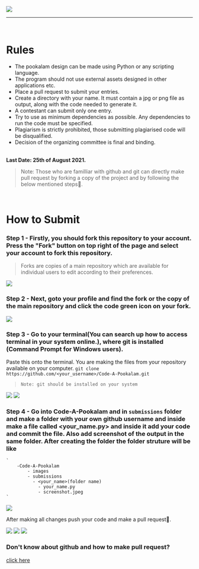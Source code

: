<div>
    <img src='https://raw.githubusercontent.com/ajceieee/Code-A-Pookalam/main/images/code.jpeg' >
</div>


---
<br>

# Rules

* The pookalam design can be made using Python or any scripting language. 
* The program should not use external assets designed in other applications etc.
* Place a pull request to submit your entries.
* Create a directory with your name. It must contain a jpg or png file as output, along with the code needed to generate it.
* A contestant can submit only one entry.
* Try to use as minimum dependencies as possible. Any dependencies to run the code must be specified.
* Plagiarism is strictly prohibited, those submitting plagiarised code will be disqualified.
* Decision of the organizing committee is final and binding.

<br>
<strong>Last Date: 25th of August 2021.</strong>
<br>


> Note: Those who are familliar with github and git can directly
> make pull request by forking a copy of the project and by following the 
> below mentioned steps💪.

<br>

# How to Submit 

### Step 1 - Firstly, you should fork this repository to your account. Press the "Fork" button on top right of the page and select your account to fork this repository.

> Forks are copies of a main repository which are available for individual users to edit according to their preferences.

<img src ='https://raw.githubusercontent.com/ajceieee/Code-A-Pookalam/main/images/fork.png'>

<br>

### Step 2 - Next, goto your profile and find the fork or the copy of the main repository and click the code green icon on your fork.

<img src ='https://raw.githubusercontent.com/ajceieee/Code-A-Pookalam/main/images/fork-copy.png'>

<br>

### Step 3 - Go to your terminal(You can search up how to access terminal in your system online.), where git is installed (Command Prompt for Windows users).

Paste this onto the terminal. You are making the files from your repository available on your computer.
`git clone https://github.com/<your_username>/Code-A-Pookalam.git`

> `Note: git should be installed on your system`

<img src ='https://raw.githubusercontent.com/ajceieee/Code-A-Pookalam/main/images/clone.png'>


<img src ='https://raw.githubusercontent.com/ajceieee/Code-A-Pookalam/main/images/clone-terminal.png'>

<br>

### Step 4 -  Go into Code-A-Pookalam and in  `submissions` folder and make a folder with your own github username and inside make a file called <your_name.py> and inside it add your code and commit the file. Also add screenshot of the output in the same folder. After creating the folder the folder struture will be like
    `
        -Code-A-Pookalam
            - images
            - submissions
              - <your_name>(folder name)
                - your_name.py
                - screenshot.jpeg
    `

<img src ='https://raw.githubusercontent.com/ajceieee/Code-A-Pookalam/main/images/folder.png'>

After making all changes push your code and make a pull request🤗.

<img src ='https://raw.githubusercontent.com/ajceieee/Code-A-Pookalam/main/images/pull-request.png'>

<img src ='https://raw.githubusercontent.com/ajceieee/Code-A-Pookalam/main/images/createpr.png'>

<img src ='https://raw.githubusercontent.com/ajceieee/Code-A-Pookalam/main/images/submitpr.png'>


### Don't know about github and how to make pull request?
[click here](https://github.com/FossMec/Practice-Git#github)